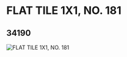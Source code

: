 # FLAT TILE 1X1, NO. 181
## 34190
![FLAT TILE 1X1, NO. 181](https://lc-www-live-s.legocdn.com/media/bricks/5/2/6194025.jpg)